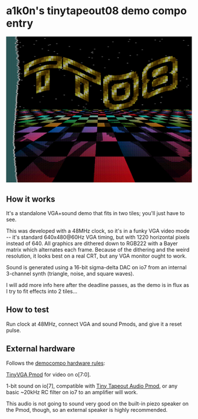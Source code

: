 <!---

This file is used to generate your project datasheet. Please fill in the information below and delete any unused
sections.

You can also include images in this folder and reference them in the markdown. Each image must be less than
512 kb in size, and the combined size of all images must be less than 1 MB.
-->

# a1k0n's tinytapeout08 demo compo entry

![preview](preview.png)

## How it works

It's a standalone VGA+sound demo that fits in two tiles; you'll just have to
see.

This was developed with a 48MHz clock, so it's in a funky VGA video mode -- it's
standard 640x480@60Hz VGA timing, but with 1220 horizontal pixels instead of
640.  All graphics are dithered down to RGB222 with a Bayer matrix which
alternates each frame. Because of the dithering and the weird resolution, it
looks best on a real CRT, but any VGA monitor ought to work.

Sound is generated using a 16-bit sigma-delta DAC on io7 from an internal
3-channel synth (triangle, noise, and square waves).

I will add more info here after the deadline passes, as the demo is in flux as I
try to fit effects into 2 tiles...

## How to test

Run clock at 48MHz, connect VGA and sound Pmods, and give it a reset pulse.

## External hardware

Follows the [democompo hardware rules](https://tinytapeout.com/competitions/demoscene/#what-are-the-rules):

[TinyVGA Pmod](https://github.com/mole99/tiny-vga) for video on o[7:0].

1-bit sound on io[7], compatible with [Tiny Tapeout Audio
Pmod](https://github.com/MichaelBell/tt-audio-pmod), or any basic ~20kHz RC filter
on io7 to an amplifier will work.

This audio is not going to sound very good on the built-in piezo speaker on the
Pmod, though, so an external speaker is highly recommended.
